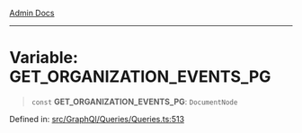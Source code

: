 [Admin Docs](/)

***

# Variable: GET\_ORGANIZATION\_EVENTS\_PG

> `const` **GET\_ORGANIZATION\_EVENTS\_PG**: `DocumentNode`

Defined in: [src/GraphQl/Queries/Queries.ts:513](https://github.com/PalisadoesFoundation/talawa-admin/blob/main/src/GraphQl/Queries/Queries.ts#L513)
